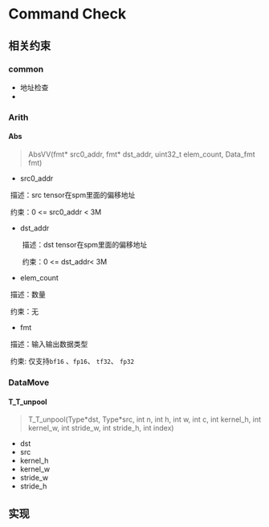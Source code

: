 # Command Check

## 相关约束

### common

- 地址检查
- 

### Arith

#### Abs

> AbsVV(fmt\* src0_addr, fmt\* dst_addr, uint32_t elem_count, Data_fmt fmt)

- src0_addr

​	描述：src tensor在spm里面的偏移地址

​	约束：0 <= src0_addr < 3M

- dst_addr

  ​    描述：dst tensor在spm里面的偏移地址

  ​    约束：0 <= dst_addr< 3M

- elem_count

​	描述：数量

​	约束：无

- fmt

​	描述：输入输出数据类型

​	约束: 仅支持`bf16` 、`fp16`、 `tf32`、 `fp32`

### DataMove

#### T_T_unpool

> T_T_unpool(Type\*dst, Type\*src, int n, int h, int w, int c, int kernel_h, int kernel_w, int stride_w, int stride_h, int index)

- dst
- src
- kernel_h
- kernel_w
- stride_w
- stride_h

## 实现

